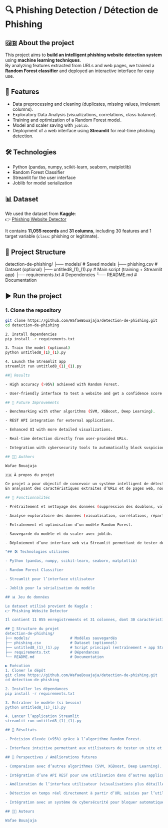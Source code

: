 # 🔍 Phishing Detection / Détection de Phishing

## 🇬🇧 About the project
This project aims to **build an intelligent phishing website detection system** using **machine learning techniques**.  
By analyzing features extracted from URLs and web pages, we trained a **Random Forest classifier** and deployed an interactive interface for easy use.

## 🚀 Features
- Data preprocessing and cleaning (duplicates, missing values, irrelevant columns).  
- Exploratory Data Analysis (visualizations, correlations, class balance).  
- Training and optimization of a Random Forest model.  
- Model and scaler saving with `joblib`.  
- Deployment of a web interface using **Streamlit** for real-time phishing detection.  

## 🛠️ Technologies
- Python (pandas, numpy, scikit-learn, seaborn, matplotlib)  
- Random Forest Classifier  
- Streamlit for the user interface  
- Joblib for model serialization  

## 📊 Dataset
We used the dataset from **Kaggle**:  
👉 [Phishing Website Detector](https://www.kaggle.com/datasets/eswarchandt/phishing-website-detector)  

It contains **11,055 records** and **31 columns**, including 30 features and 1 target variable (`class`: phishing or legitimate).

## 📂 Project Structure
detection-de-phishing/
├── models/ # Saved models
├── phishing.csv # Dataset (optional)
├── untitled8_(1)_(1).py # Main script (training + Streamlit app)
├── requirements.txt # Dependencies
└── README.md # Documentation

## ▶️ Run the project
### 1. Clone the repository
```bash
git clone https://github.com/WafaeBouajaja/detection-de-phishing.git
cd detection-de-phishing

2. Install dependencies
pip install -r requirements.txt

3. Train the model (optional)
python untitled8_(1)_(1).py

4. Launch the Streamlit app
streamlit run untitled8_(1)_(1).py

##📌 Results

- High accuracy (>95%) achieved with Random Forest.

- User-friendly interface to test a website and get a confidence score (legitimate or phishing).

## 🚀 Future Improvements

- Benchmarking with other algorithms (SVM, XGBoost, Deep Learning).

- REST API integration for external applications.

- Enhanced UI with more detailed visualizations.

- Real-time detection directly from user-provided URLs.

- Integration with cybersecurity tools to automatically block suspicious websites.

## 👩‍💻 Authors

Wafae Bouajaja

🇫🇷 À propos du projet

Ce projet a pour objectif de concevoir un système intelligent de détection des sites de phishing en utilisant des techniques d’apprentissage automatique.
En analysant des caractéristiques extraites d’URLs et de pages web, nous avons entraîné un modèle de classification basé sur Random Forest, puis développé une interface interactive pour faciliter son utilisation.

## 🚀 Fonctionnalités

- Prétraitement et nettoyage des données (suppression des doublons, valeurs manquantes, colonnes inutiles).

- Analyse exploratoire des données (visualisation, corrélations, répartition des classes).

- Entraînement et optimisation d’un modèle Random Forest.

- Sauvegarde du modèle et du scaler avec joblib.

- Déploiement d’une interface web via Streamlit permettant de tester des sites en temps réel.

"## 🛠️ Technologies utilisées

- Python (pandas, numpy, scikit-learn, seaborn, matplotlib)

- Random Forest Classifier

- Streamlit pour l’interface utilisateur

- Joblib pour la sérialisation du modèle

## 📊 Jeu de données

Le dataset utilisé provient de Kaggle :
👉 Phishing Website Detector

Il contient 11 055 enregistrements et 31 colonnes, dont 30 caractéristiques et 1 variable cible (class : phishing ou légitime).

## 📂 Structure du projet
detection-de-phishing/
├── models/                  # Modèles sauvegardés
├── phishing.csv             # Dataset (optionnel)
├── untitled8_(1)_(1).py     # Script principal (entraînement + app Streamlit)
├── requirements.txt         # Dépendances
└── README.md                # Documentation

▶️ Exécution
1. Cloner le dépôt
git clone https://github.com/WafaeBouajaja/detection-de-phishing.git
cd detection-de-phishing

2. Installer les dépendances
pip install -r requirements.txt

3. Entraîner le modèle (si besoin)
python untitled8_(1)_(1).py

4. Lancer l’application Streamlit
streamlit run untitled8_(1)_(1).py

## 📌 Résultats

- Précision élevée (>95%) grâce à l’algorithme Random Forest.

- Interface intuitive permettant aux utilisateurs de tester un site et d’obtenir un score de confiance (légitime ou phishing).

## 🚀 Perspectives / Améliorations futures

- Comparaison avec d’autres algorithmes (SVM, XGBoost, Deep Learning).

- Intégration d’une API REST pour une utilisation dans d’autres applications.

- Amélioration de l’interface utilisateur (visualisations plus détaillées).

- Détection en temps réel directement à partir d’URL saisies par l’utilisateur.

- Intégration avec un système de cybersécurité pour bloquer automatiquement les sites suspects.

## 👩‍💻 Auteurs

Wafae Bouajaja
